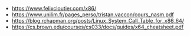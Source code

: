 - https://www.felixcloutier.com/x86/
- https://www.unilim.fr/pages_perso/tristan.vaccon/cours_nasm.pdf
- https://blog.rchapman.org/posts/Linux_System_Call_Table_for_x86_64/
- https://cs.brown.edu/courses/cs033/docs/guides/x64_cheatsheet.pdf